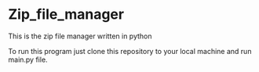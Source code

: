 # Zip_file_manager

This is the zip file manager written in python


To run this program just clone this repository to your local machine and run main.py file.


